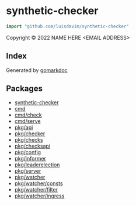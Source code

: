 <!-- Code generated by gomarkdoc. DO NOT EDIT -->

# synthetic\-checker

```go
import "github.com/luisdavim/synthetic-checker"
```

Copyright © 2022 NAME HERE \<EMAIL ADDRESS\>

## Index





Generated by [gomarkdoc](<https://github.com/princjef/gomarkdoc>)

## Packages

- [synthetic-checker](README.md)
- [cmd](cmd/README.md)
- [cmd/check](cmd/check/README.md)
- [cmd/serve](cmd/serve/README.md)
- [pkg/api](pkg/api/README.md)
- [pkg/checker](pkg/checker/README.md)
- [pkg/checks](pkg/checks/README.md)
- [pkg/checksapi](pkg/checksapi/README.md)
- [pkg/config](pkg/config/README.md)
- [pkg/informer](pkg/informer/README.md)
- [pkg/leaderelection](pkg/leaderelection/README.md)
- [pkg/server](pkg/server/README.md)
- [pkg/watcher](pkg/watcher/README.md)
- [pkg/watcher/consts](pkg/watcher/consts/README.md)
- [pkg/watcher/filter](pkg/watcher/filter/README.md)
- [pkg/watcher/ingress](pkg/watcher/ingress/README.md)
